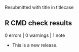 Resubmitted with title in titlecase

## R CMD check results

0 errors | 0 warnings | 1 note

* This is a new release.
